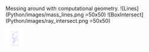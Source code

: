 Messing around with computational geometry.
![Lines](Python/images/mass_lines.png =50x50) ![BoxIntersect](Python/images/ray_intersect.png =50x50)

<img src="Python/images/mass_lines.png" alt="Lines" width="50" height="50">
